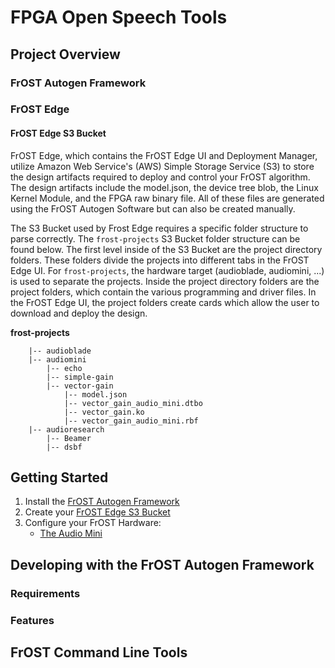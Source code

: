# FPGA Open Speech Tools

## Project Overview

### FrOST Autogen Framework

### FrOST Edge

#### FrOST Edge S3 Bucket
FrOST Edge, which contains the FrOST Edge UI and Deployment Manager, utilize Amazon Web Service's (AWS) Simple Storage Service (S3) to store the design artifacts required to deploy and control your FrOST algorithm. The design artifacts include the model.json, the device tree blob, the Linux Kernel Module, and the FPGA raw binary file.  All of these files are generated using the FrOST Autogen Software but can also be created manually.
  
The S3 Bucket used by Frost Edge requires a specific folder structure to parse correctly. The `frost-projects` S3 Bucket folder structure can be found below. The first level inside of the S3 Bucket are the project directory folders. These folders divide the projects into different tabs in the FrOST Edge UI. For `frost-projects`, the hardware target (audioblade, audiomini, ...) is used to separate the projects. Inside the project directory folders are the project folders, which contain the various programming and driver files. In the FrOST Edge UI, the project folders create cards which allow the user to download and deploy the design.
  
**frost-projects**  
```
    |-- audioblade  
    |-- audiomini  
        |-- echo  
        |-- simple-gain  
        |-- vector-gain  
            |-- model.json  
            |-- vector_gain_audio_mini.dtbo  
            |-- vector_gain.ko  
            |-- vector_gain_audio_mini.rbf  
    |-- audioresearch  
        |-- Beamer  
        |-- dsbf  
```

## Getting Started
1. Install the [FrOST Autogen Framework]()
2. Create your [FrOST Edge S3 Bucket]()
3. Configure your FrOST Hardware:
    - [The Audio Mini]()

## Developing with the FrOST Autogen Framework
### Requirements

### Features

## FrOST Command Line Tools
